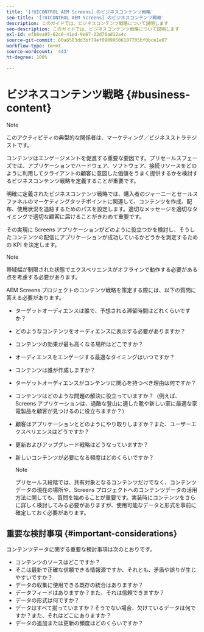 ```yaml
---
title: '[!UICONTROL AEM Screens] のビジネスコンテンツ戦略'
seo-title: '[!UICONTROL AEM Screens] のビジネスコンテンツ戦略'
description: このガイドでは、ビジネスコンテンツ戦略について説明します
seo-description: このガイドでは、ビジネスコンテンツ戦略について説明します
exl-id: efb8ea95-62c0-41ed-9e67-23d76ad12a4c
source-git-commit: 60a6583dd3bf79ef09099506107705bf0bce1e07
workflow-type: tm+mt
source-wordcount: '443'
ht-degree: 100%

---
```


# ビジネスコンテンツ戦略 {#business-content}

>[!NOTE]
>
>このアクティビティの典型的な関係者は、マーケティング／ビジネスストラテジストです。

コンテンツはエンゲージメントを促進する重要な要因です。プリセールスフェーズでは、アプリケーションでハードウェア、ソフトウェア、接続リソースをどのように利用してクライアントの顧客に意図した価値をうまく提供するかを検討するビジネスコンテンツ戦略を定義することが重要です。

明確に定義されたビジネスコンテンツ戦略では、購入者のジャーニーとセールスファネルのマーケティングタッチポイントに関連して、コンテンツを作成、配布、使用状況を追跡するためのパスを設定します。適切なメッセージを適切なタイミングで適切な顧客に届けることがきわめて重要です。

その実現に Screens アプリケーションがどのように役立つかを検討し、そうしたコンテンツの配信にアプリケーションが成功しているかどうかを測定するための KPI を決定します。

>[!NOTE]
>
>帯域幅が制限された状態でエクスペリエンスがオフラインで動作する必要がある点を考慮する必要があります。

AEM Screens プロジェクトのコンテンツ戦略を策定する際には、以下の質問に答える必要があります。

* ターゲットオーディエンスは誰で、予想される滞留時間はどれくらいですか？
* どのようなコンテンツをオーディエンスに表示する必要がありますか？
* コンテンツの効果が最も高くなる場所はどこですか？
* オーディエンスをエンゲージする最適なタイミングはいつですか？
* コンテンツは誰が作成しますか？
* ターゲットオーディエンスがコンテンツに関心を持つべき理由は何ですか？
* コンテンツはどのような問題の解決に役立っていますか？（例えば、Screens アプリケーションは、過酷な登山に適した靴や新しい家に最適な家電製品を顧客が見つけるのに役立ちますか？）
* 顧客はアプリケーションとどのようにやり取りしますか？また、ユーザーエクスペリエンスはどうですか？
* 更新およびアップグレード戦略はどうなっていますか？
* 新しいコンテンツが必要になる頻度はどのくらいですか？

   >[!NOTE]
   >
   >プリセールス段階では、共有対象となるコンテンツだけでなく、コンテンツデータの現在の場所や、Screens プロジェクトへのコンテンツデータの活用方法に関しても、質問を始めることが重要です。実装時にコンテンツをさらに詳しく検討してみる必要がありますが、使用可能なデータと形式を事前に確定しておく必要があります。

## 重要な検討事項 {#important-considerations}

コンテンツデータに関する重要な検討事項は次のとおりです。

* コンテンツのソースはどこですか？
* そこは最新で正確な信頼できる情報源ですか、それとも、矛盾や誤りが生じやすいですか？
* データの収集に使用できる既存の統合はありますか？
* データフィードはありますか？また、それは信頼できますか？
* データの形式は何ですか？
* データはすべて揃っていますか？そうでない場合、欠けているデータは何ですか？また、それはどこにありますか？
* データの追加または更新の頻度はどのくらいですか？
